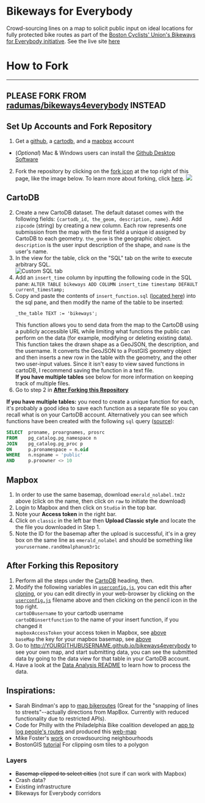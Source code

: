 # Bikeways for Everybody
Crowd-sourcing lines on a map to solicit public input on ideal locations for fully protected bike routes as part of the [Boston Cyclists' Union's Bikeways for Everybody initiative](http://bostoncyclistsunion.org/bikeways-for-everybody/). See the live site [here](https://boston-cyclists-union.github.io/bikeways4everybody/)

# How to Fork  

------------
**PLEASE FORK FROM [radumas/bikeways4everybody](https://github.com/radumas/bikeways4everybody) INSTEAD**
------------
## Set Up Accounts and Fork Repository

1. Get a [github](https://github.com/join), a [cartodb](https://cartodb.com/signup), and a [mapbox](https://www.mapbox.com/studio/signup/) account
  + (*Optional*) Mac & Windows users can install the [Github Desktop Software](https://desktop.github.com/)
2. Fork the repository by clicking on the [fork icon](#js-flash-container) at the top right of this page, like the image below. To learn more about forking, click [here](https://help.github.com/articles/fork-a-repo/).
[![](https://help.github.com/assets/images/help/repository/fork_button.jpg)](#js-flash-container)  


## CartoDB

2. Create a new CartoDB dataset. The default dataset comes with the following fields: `{cartodb_id, the_geom, description, name}`. Add `zipcode` (string) by creating a new column.
   Each row represents one submission from the map with the first field a unique id assigned by CartoDB to each geometry. `the_geom` is the geographic object. `description` is the user input description of the shape, and `name` is the user's name.
3. In the view for the table, click on the "SQL" tab on the write to execute arbitrary SQL.  
![Custom SQL tab](https://i.stack.imgur.com/HPEHG.png)
4. Add an `insert_time` column by inputting the following code in the SQL pane: `ALTER TABLE bikeways ADD COLUMN insert_time timestamp DEFAULT current_timestamp;`
4. Copy and paste the contents of `insert_function.sql` ([located here](cartoDB_functions/insert_function.sql)) into the sql pane, and then modify the name of the table to be inserted:  
	```
	_the_table TEXT := 'bikeways';
	```  
	This function allows you to send data from the map to the CartoDB using a publicly accessible URL while limiting what functions the public can perform on the data (for example, modifying or deleting existing data). This function takes the drawn shape as a GeoJSON, the description, and the username. It converts the GeoJSON to a PostGIS geometry object and then inserts a new row in the table with the geometry, and the other two user-input values. Since it isn't easy to view saved functions in cartoDB, I recommend saving the function in a text file.  
	**If you have multiple tables** see below for more information on keeping track of multiple files.
5. Go to step 2 in [**After Forking this Repository**](#after-forking-this-repository)  

**If you have multiple tables:** you need to create a unique function for each, it's probably a good idea to save each function as a separate file so you can recall what is on your CartoDB account. Alternatively you can see which functions have been created with the following `sql` query ([source](http://stackoverflow.com/a/1559039/4047679)):  
```sql  
SELECT  proname, proargnames, prosrc 
FROM    pg_catalog.pg_namespace n
JOIN    pg_catalog.pg_proc p
ON      p.pronamespace = n.oid
WHERE   n.nspname = 'public' 
AND		p.proowner <> 10
```	 

## Mapbox

1. In order to use the same basemap, download `emerald_nolabel.tm2z` above (click on the name, then click on `raw` to initiate the download)
2. Login to Mapbox and then click on `Studio` in the top bar.
3. Note your **Access token** in the right bar.
4. Click on `classic` in the left bar then **Upload Classic style** and locate the the file you downloaded in Step 1.
5. Note the ID for the basemap after the upload is successful, it's in a grey box on the same line as `emerald_nolabel` and should be something like `yourusername.rand0malphanum3r1c`

## After Forking this Repository

1. Perform all the steps under the [CartoDB](#cartodb) heading, then.  
2. Modify the following variables in [`userconfig.js`](js/userconfigs.js), you can edit this after [cloning](https://help.github.com/articles/cloning-a-repository/), or you can edit directly in your web-browser by clicking on the [`userconfig.js`](js/userconfigs.js) filename above and then clicking on the pencil icon in the top right.  
   `cartoDBusername` to your cartodb username  
   `cartoDBinsertfunction` to the name of your insert function, if you changed it  
   `mapboxAccessToken` your access token in Mapbox, see [above](#Mapbox)  
   `baseMap` the key for your mapbox basemap, see [above](#Mapbox)  
3. Go to http://YOURGITHUBUSERNAME.github.io/bikeways4everybody to see your own map, and start submitting data, you can see the submitted data by going to the data view for that table in your CartoDB account.
4. Have a look at the [Data Analysis README](data-analysis/readme.md) to learn how to process the data.

## Inspirations:  
 * Sarah Bindman's app to [map bikeroutes](https://github.com/sbindman/Veloroute) (Great for the "snapping of lines to streets"--actually directions from MapBox. Currently with reduced functionality due to restricted APIs). 
 * Code for Philly with the Philadelphia Bike coalition developed an [app to log people's routes](http://cyclephilly.org/) and produced this [web-map](http://www.dvrpc.org/webmaps/cyclephilly/)
 * Mike Foster's [work](https://github.com/mjfoster83/neighborhoods) on crowdsourcing neighbourhoods
 * BostonGIS [tutorial](http://www.bostongis.com/PrinterFriendly.aspx?content_name=using_custom_osm_tiles) For clipping osm tiles to a polygon 

### Layers  
 * ~~Basemap clipped to select cities~~ (not sure if can work with Mapbox)
 * Crash data?
 * Existing infrastructure
 * Bikeways for Everybody corridors



